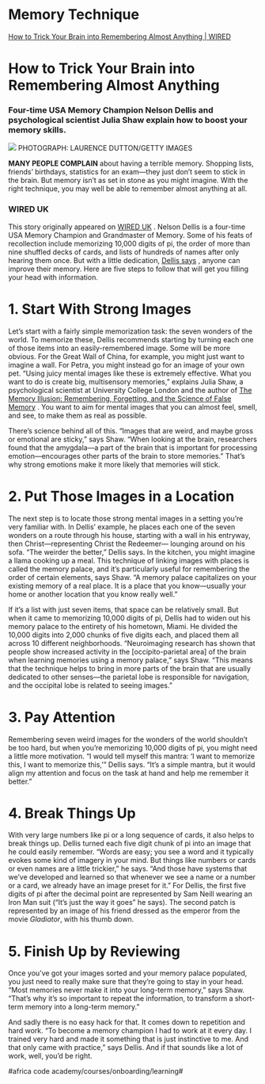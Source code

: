 # Memory Technique
[How to Trick Your Brain into Remembering Almost Anything | WIRED](https://www.wired.com/story/how-to-trick-your-brain-to-remember-almost-anything/?utm_source=nl&utm_brand=wired&utm_mailing=WIR_PaywallSubs_070121_Classics&utm_campaign=aud-dev&utm_medium=email&bxid=5cec298b2ddf9c4e32eed95a&cndid=55214810&hasha=c059b15f0c9ce358acbd73e0b6dbf348&hashb=026c2aeae350692ce902c3ee0b6b6c099a95e2ce&hashc=3fa884780cfdd3cc11db931ce4df6ee19908389b40e2bb04414614009302db7c&esrc=&source=EDT_WIR_NEWSLETTER_0_ENGAGEMENT_ZZ&utm_content=A&utm_term=WIR_PaywallSubs_Active_EXCLUDE_DailyTopClickers)

# How to Trick Your Brain into Remembering Almost Anything
### Four-time USA Memory Champion Nelson Dellis and psychological scientist Julia Shaw explain how to boost your memory skills.
![](Memory%20Technique/Science_memory-BB8152-001.jpg)
PHOTOGRAPH: LAURENCE DUTTON/GETTY IMAGES

**MANY PEOPLE COMPLAIN** about having a terrible memory. Shopping lists, friends’ birthdays, statistics for an exam—they just don’t seem to stick in the brain. But memory isn’t as set in stone as you might imagine. With the right technique, you may well be able to remember almost anything at all.

### WIRED UK
This story originally appeared on  [WIRED UK](https://www.wired.co.uk/article/memory-palace-technique-explained) .
Nelson Dellis is a four-time USA Memory Champion and Grandmaster of Memory. Some of his feats of recollection include memorizing 10,000 digits of pi, the order of more than nine shuffled decks of cards, and lists of hundreds of names after only hearing them once.
But with a little dedication,  [Dellis says](https://www.youtube.com/watch?v=578JJeLN9Kw&feature=emb_logo) , anyone can improve their memory. Here are five steps to follow that will get you filling your head with information.

# 1. Start With Strong Images
Let’s start with a fairly simple memorization task: the seven wonders of the world. To memorize these, Dellis recommends starting by turning each one of those items into an easily-remembered image. Some will be more obvious. For the Great Wall of China, for example, you might just want to imagine a wall. For Petra, you might instead go for an image of your own pet.
“Using juicy mental images like these is extremely effective. What you want to do is create big, multisensory memories,” explains Julia Shaw, a psychological scientist at University College London and the author of  [The Memory Illusion: Remembering, Forgetting, and the Science of False Memory](https://www.drjuliashaw.com/thememoryillusion) . You want to aim for mental images that you can almost feel, smell, and see, to make them as real as possible.

There’s science behind all of this. “Images that are weird, and maybe gross or emotional are sticky,” says Shaw. “When looking at the brain, researchers found that the amygdala—a part of the brain that is important for processing emotion—encourages other parts of the brain to store memories.” That’s why strong emotions make it more likely that memories will stick.

# 2. Put Those Images in a Location
The next step is to locate those strong mental images in a setting you’re very familiar with. In Dellis’ example, he places each one of the seven wonders on a route through his house, starting with a wall in his entryway, then Christ—representing Christ the Redeemer— lounging around on his sofa. “The weirder the better,” Dellis says. In the kitchen, you might imagine a llama cooking up a meal.
This technique of linking images with places is called the memory palace, and it’s particularly useful for remembering the order of certain elements, says Shaw. “A memory palace capitalizes on your existing memory of a real place. It is a place that you know—usually your home or another location that you know really well.”


If it’s a list with just seven items, that space can be relatively small. But when it came to memorizing 10,000 digits of pi, Dellis had to widen out his memory palace to the entirety of his hometown, Miami. He divided the 10,000 digits into 2,000 chunks of five digits each, and placed them all across 10 different neighborhoods.
“Neuroimaging research has shown that people show increased activity in the [occipito-parietal area] of the brain when learning memories using a memory palace,” says Shaw. “This means that the technique helps to bring in more parts of the brain that are usually dedicated to other senses—the parietal lobe is responsible for navigation, and the occipital lobe is related to seeing images.”

# 3. Pay Attention
Remembering seven weird images for the wonders of the world shouldn’t be too hard, but when you’re memorizing 10,000 digits of pi, you might need a little more motivation. “I would tell myself this mantra: ‘I want to memorize this, I want to memorize this,’” Dellis says. “It’s a simple mantra, but it would align my attention and focus on the task at hand and help me remember it better.”

# 4. Break Things Up
With very large numbers like pi or a long sequence of cards, it also helps to break things up. Dellis turned each five digit chunk of pi into an image that he could easily remember. “Words are easy; you see a word and it typically evokes some kind of imagery in your mind. But things like numbers or cards or even names are a little trickier,” he says. “And those have systems that we’ve developed and learned so that whenever we see a name or a number or a card, we already have an image preset for it.”
For Dellis, the first five digits of pi after the decimal point are represented by Sam Neill wearing an Iron Man suit (“It’s just the way it goes” he says). The second patch is represented by an image of his friend dressed as the emperor from the movie _Gladiator_, with his thumb down.

# 5. Finish Up by Reviewing
Once you’ve got your images sorted and your memory palace populated, you just need to really make sure that they’re going to stay in your head. “Most memories never make it into your long-term memory,” says Shaw. “That’s why it’s so important to repeat the information, to transform a short-term memory into a long-term memory.”

And sadly there is no easy hack for that. It comes down to repetition and hard work. “To become a memory champion I had to work at it every day. I trained very hard and made it something that is just instinctive to me. And that only came with practice,” says Dellis. And if that sounds like a lot of work, well, you’d be right.

#africa code academy/courses/onboarding/learning#
